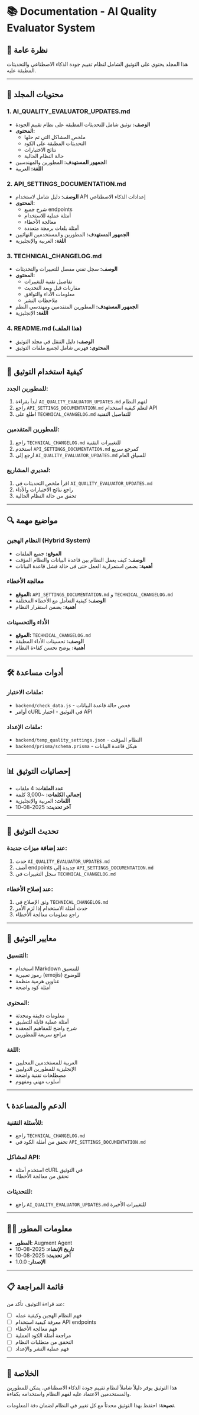 # 📚 Documentation - AI Quality Evaluator System

## 🎯 **نظرة عامة**

هذا المجلد يحتوي على التوثيق الشامل لنظام تقييم جودة الذكاء الاصطناعي والتحديثات المطبقة عليه.

---

## 📁 **محتويات المجلد**

### 1. **AI_QUALITY_EVALUATOR_UPDATES.md**
- **الوصف:** توثيق شامل للتحديثات المطبقة على نظام تقييم الجودة
- **المحتوى:**
  - ملخص المشاكل التي تم حلها
  - التحديثات المطبقة على الكود
  - نتائج الاختبارات
  - حالة النظام الحالية
- **الجمهور المستهدف:** المطورين والمهندسين
- **اللغة:** العربية

### 2. **API_SETTINGS_DOCUMENTATION.md**
- **الوصف:** دليل شامل لاستخدام API إعدادات الذكاء الاصطناعي
- **المحتوى:**
  - شرح جميع endpoints
  - أمثلة عملية للاستخدام
  - معالجة الأخطاء
  - أمثلة بلغات برمجة متعددة
- **الجمهور المستهدف:** المطورين والمستخدمين النهائيين
- **اللغة:** العربية والإنجليزية

### 3. **TECHNICAL_CHANGELOG.md**
- **الوصف:** سجل تقني مفصل للتغييرات والتحديثات
- **المحتوى:**
  - تفاصيل تقنية للتغييرات
  - مقارنات قبل وبعد التحديث
  - معلومات الأداء والتوافق
  - ملاحظات النشر
- **الجمهور المستهدف:** المطورين المتقدمين ومهندسي النظم
- **اللغة:** الإنجليزية

### 4. **README.md** (هذا الملف)
- **الوصف:** دليل التنقل في مجلد التوثيق
- **المحتوى:** فهرس شامل لجميع ملفات التوثيق

---

## 🎯 **كيفية استخدام التوثيق**

### **للمطورين الجدد:**
1. ابدأ بقراءة `AI_QUALITY_EVALUATOR_UPDATES.md` لفهم النظام
2. راجع `API_SETTINGS_DOCUMENTATION.md` لتعلم كيفية استخدام API
3. اطلع على `TECHNICAL_CHANGELOG.md` للتفاصيل التقنية

### **للمطورين المتقدمين:**
1. راجع `TECHNICAL_CHANGELOG.md` للتغييرات التقنية
2. استخدم `API_SETTINGS_DOCUMENTATION.md` كمرجع سريع
3. ارجع إلى `AI_QUALITY_EVALUATOR_UPDATES.md` للسياق العام

### **لمديري المشاريع:**
1. اقرأ ملخص التحديثات في `AI_QUALITY_EVALUATOR_UPDATES.md`
2. راجع نتائج الاختبارات والأداء
3. تحقق من حالة النظام الحالية

---

## 🔍 **مواضيع مهمة**

### **النظام الهجين (Hybrid System)**
- **الموقع:** جميع الملفات
- **الوصف:** كيف يعمل النظام بين قاعدة البيانات والنظام المؤقت
- **أهمية:** يضمن استمرارية العمل حتى في حالة فشل قاعدة البيانات

### **معالجة الأخطاء**
- **الموقع:** `API_SETTINGS_DOCUMENTATION.md` و `TECHNICAL_CHANGELOG.md`
- **الوصف:** كيفية التعامل مع الأخطاء المختلفة
- **أهمية:** يضمن استقرار النظام

### **الأداء والتحسينات**
- **الموقع:** `TECHNICAL_CHANGELOG.md`
- **الوصف:** تحسينات الأداء المطبقة
- **أهمية:** يوضح تحسن كفاءة النظام

---

## 🛠️ **أدوات مساعدة**

### **ملفات الاختبار:**
- `backend/check_data.js` - فحص حالة قاعدة البيانات
- أوامر cURL في التوثيق - اختبار API

### **ملفات الإعداد:**
- `backend/temp_quality_settings.json` - النظام المؤقت
- `backend/prisma/schema.prisma` - هيكل قاعدة البيانات

---

## 📊 **إحصائيات التوثيق**

- **عدد الملفات:** 4 ملفات
- **إجمالي الكلمات:** ~3,000 كلمة
- **اللغات:** العربية والإنجليزية
- **آخر تحديث:** 2025-08-10

---

## 🔄 **تحديث التوثيق**

### **عند إضافة ميزات جديدة:**
1. حدث `AI_QUALITY_EVALUATOR_UPDATES.md`
2. أضف endpoints جديدة إلى `API_SETTINGS_DOCUMENTATION.md`
3. سجل التغييرات في `TECHNICAL_CHANGELOG.md`

### **عند إصلاح الأخطاء:**
1. وثق الإصلاح في `TECHNICAL_CHANGELOG.md`
2. حدث أمثلة الاستخدام إذا لزم الأمر
3. راجع معلومات معالجة الأخطاء

---

## 🎨 **معايير التوثيق**

### **التنسيق:**
- استخدام Markdown للتنسيق
- رموز تعبيرية (emojis) للوضوح
- عناوين هرمية منظمة
- أمثلة كود واضحة

### **المحتوى:**
- معلومات دقيقة ومحدثة
- أمثلة عملية قابلة للتطبيق
- شرح واضح للمفاهيم المعقدة
- مراجع سريعة للمطورين

### **اللغة:**
- العربية للمستخدمين المحليين
- الإنجليزية للمطورين الدوليين
- مصطلحات تقنية واضحة
- أسلوب مهني ومفهوم

---

## 📞 **الدعم والمساعدة**

### **للأسئلة التقنية:**
- راجع `TECHNICAL_CHANGELOG.md`
- تحقق من أمثلة الكود في `API_SETTINGS_DOCUMENTATION.md`

### **لمشاكل API:**
- استخدم أمثلة cURL في التوثيق
- تحقق من معالجة الأخطاء

### **للتحديثات:**
- راجع `AI_QUALITY_EVALUATOR_UPDATES.md` للتغييرات الأخيرة

---

## 👨‍💻 **معلومات المطور**

- **المطور:** Augment Agent
- **تاريخ الإنشاء:** 2025-08-10
- **آخر تحديث:** 2025-08-10
- **الإصدار:** 1.0.0

---

## 📋 **قائمة المراجعة**

عند قراءة التوثيق، تأكد من:

- [ ] فهم النظام الهجين وكيفية عمله
- [ ] معرفة كيفية استخدام API endpoints
- [ ] فهم معالجة الأخطاء
- [ ] مراجعة أمثلة الكود العملية
- [ ] التحقق من متطلبات النظام
- [ ] فهم عملية النشر والإعداد

---

## 🎯 **الخلاصة**

هذا التوثيق يوفر دليلاً شاملاً لنظام تقييم جودة الذكاء الاصطناعي. يمكن للمطورين والمستخدمين الاعتماد عليه لفهم النظام واستخدامه بكفاءة.

**نصيحة:** احتفظ بهذا التوثيق محدثاً مع كل تغيير في النظام لضمان دقة المعلومات.
